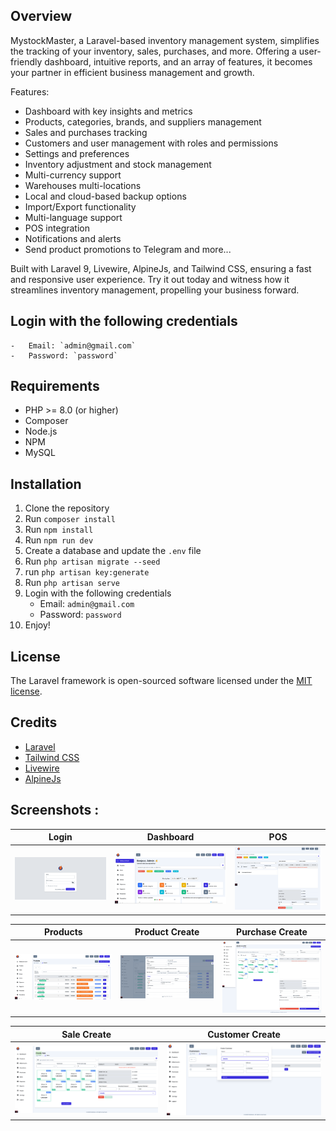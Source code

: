 

## Overview 

MystockMaster, a Laravel-based inventory management system, simplifies the tracking of your inventory, sales, purchases, and more. Offering a user-friendly dashboard, intuitive reports, and an array of features, it becomes your partner in efficient business management and growth.

Features:
- Dashboard with key insights and metrics
- Products, categories, brands, and suppliers management
- Sales and purchases tracking
- Customers and user management with roles and permissions
- Settings and preferences
- Inventory adjustment and stock management
- Multi-currency support
- Warehouses multi-locations
- Local and cloud-based backup options
- Import/Export functionality
- Multi-language support
- POS integration
- Notifications and alerts
- Send product promotions to Telegram
    and more...

Built with Laravel 9, Livewire, AlpineJs, and Tailwind CSS, ensuring a fast and responsive user experience. Try it out today and witness how it streamlines inventory management, propelling your business forward.


## Login with the following credentials
    -   Email: `admin@gmail.com`
    -   Password: `password`

## Requirements

-   PHP >= 8.0 (or higher)
-   Composer
-   Node.js
-   NPM
-   MySQL

## Installation

1.  Clone the repository
2.  Run `composer install`
3.  Run `npm install`
4.  Run `npm run dev`
5.  Create a database and update the `.env` file
6.  Run `php artisan migrate --seed`
7.  run `php artisan key:generate`
8.  Run `php artisan serve`
9.  Login with the following credentials
    -   Email: `admin@gmail.com`
    -   Password: `password`
10.  Enjoy!

## License

The Laravel framework is open-sourced software licensed under the [MIT license](https://opensource.org/licenses/MIT).

## Credits

-   [Laravel](https://laravel.com/)
-   [Tailwind CSS](https://tailwindcss.com/)
-   [Livewire](https://laravel-livewire.com/)
-   [AlpineJs]()

## Screenshots : 

| Login | Dashboard | POS |
| --- | --- | --- |
| ![Login](screens/login.png) | ![Dashboard](screens/dashboard.png) | ![POS](screens/pos.png) |

| Products | Product Create | Purchase Create |
| --- | --- | --- |
| ![Products](screens/products.png) | ![Product Create](screens/product-modal.png) | ![Purchase Create](screens/purchase-create.png) |

| Sale Create | Customer Create |
| --- | --- |
| ![Sale Create](screens/sale-create.png) | ![Customer Create](screens/customer-modal.png) |

